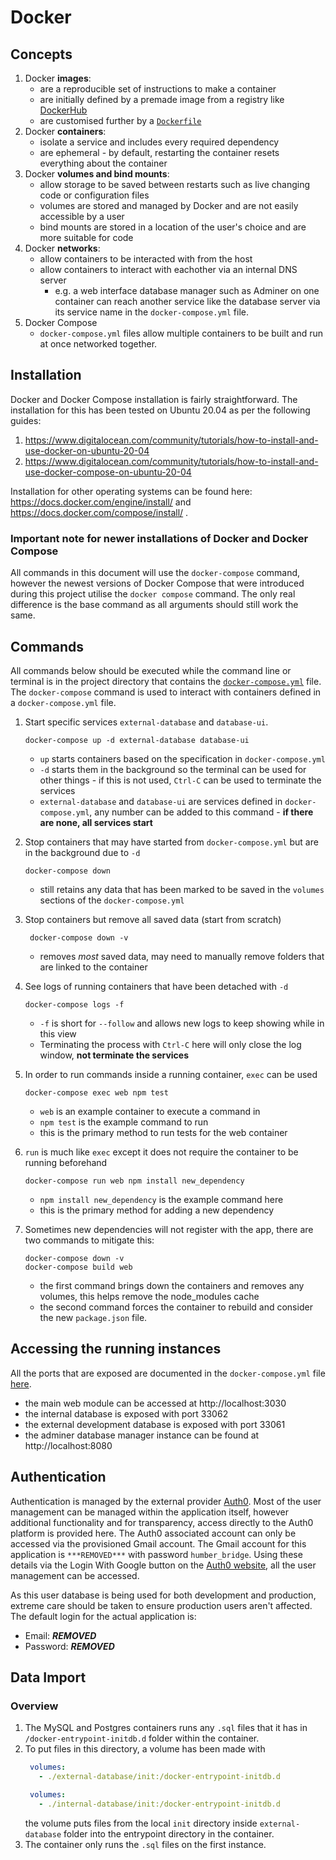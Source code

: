 # Docker
## Concepts
1. Docker **images**:
   - are a reproducible set of instructions to make a container
   - are initially defined by a premade image from a registry like [DockerHub](https://hub.docker.com/search?type=image)
   - are customised further by a [`Dockerfile`](../web/Dockerfile)
2. Docker **containers**:
   - isolate a service and includes every required dependency
   - are ephemeral - by default, restarting the container resets everything about the container
3. Docker **volumes and bind mounts**:
   - allow storage to be saved between restarts such as live changing code or configuration files
   - volumes are stored and managed by Docker and are not easily accessible by a user
   - bind mounts are stored in a location of the user's choice and are more suitable for code
4. Docker **networks**:
   - allow containers to be interacted with from the host
   - allow containers to interact with eachother via an internal DNS server
     - e.g. a web interface database manager such as Adminer on one container can reach another service like the database server via its service name in the `docker-compose.yml` file.
5. Docker Compose
   - `docker-compose.yml` files allow multiple containers to be built and run at once networked together.

## Installation
Docker and Docker Compose installation is fairly straightforward. The installation for this has been tested on Ubuntu 20.04 as per the following guides:
1. https://www.digitalocean.com/community/tutorials/how-to-install-and-use-docker-on-ubuntu-20-04
2. https://www.digitalocean.com/community/tutorials/how-to-install-and-use-docker-compose-on-ubuntu-20-04

Installation for other operating systems can be found here: https://docs.docker.com/engine/install/ and https://docs.docker.com/compose/install/ . 

### Important note for newer installations of Docker and Docker Compose
All commands in this document will use the `docker-compose` command, however the newest versions of Docker Compose that were introduced during this project utilise the `docker compose` command. The only real difference is the base command as all arguments should still work the same.

## Commands
All commands below should be executed while the command line or terminal is in the project directory that contains the [`docker-compose.yml`](../docker-compose.yml) file. The `docker-compose` command is used to interact with containers defined in a `docker-compose.yml` file.
1. Start specific services `external-database` and `database-ui`.
   
   ```
   docker-compose up -d external-database database-ui
   ```
   - `up` starts containers based on the specification in `docker-compose.yml`
   - `-d` starts them in the background so the terminal can be used for other things - if this is not used, `Ctrl-C` can be used to terminate the services
   - `external-database` and `database-ui` are services defined in `docker-compose.yml`, any number can be added to this command - **if there are none, all services start**
2. Stop containers that may have started from `docker-compose.yml` but are in the background due to `-d`
    ```
    docker-compose down
    ```
    - still retains any data that has been marked to be saved in the `volumes` sections of the `docker-compose.yml`
3. Stop containers but remove all saved data (start from scratch)
   ```
    docker-compose down -v
   ```
   - removes *most* saved data, may need to manually remove folders that are linked to the container
4. See logs of running containers that have been detached with `-d`
   ```
   docker-compose logs -f
   ```
   - `-f` is short for `--follow` and allows new logs to keep showing while in this view
   - Terminating the process with `Ctrl-C` here will only close the log window, **not terminate the services**
5. In order to run commands inside a running container, `exec` can be used
   ```
   docker-compose exec web npm test
   ```
   - `web` is an example container to execute a command in
   - `npm test` is the example command to run
   - this is the primary method to run tests for the web container
6. `run` is much like `exec` except it does not require the container to be running beforehand
   ```
   docker-compose run web npm install new_dependency
   ```
   - `npm install new_dependency` is the example command here
   - this is the primary method for adding a new dependency

7. Sometimes new dependencies will not register with the app, there are two commands to mitigate this:
   ```
   docker-compose down -v
   docker-compose build web
   ```
   - the first command brings down the containers and removes any volumes, this helps remove the node_modules cache
   - the second command forces the container to rebuild and consider the new `package.json` file.

## Accessing the running instances
All the ports that are exposed are documented in the `docker-compose.yml` file [here](../docker-compose.yml).
- the main web module can be accessed at http://localhost:3030
- the internal database is exposed with port 33062
- the external development database is exposed with port 33061
- the adminer database manager instance can be found at http://localhost:8080

## Authentication
Authentication is managed by the external provider [Auth0](https://auth0.com/). Most of the user management can be managed within the application itself, however additional functionality and for transparency, access directly to the Auth0 platform is provided here. The Auth0 associated account can only be accessed via the provisioned Gmail account. The Gmail account for this application is `***REMOVED***` with password `humber_bridge`. Using these details via the Login With Google button on the [Auth0 website](https://manage.auth0.com), all the user management can be accessed.

As this user database is being used for both development and production, extreme care should be taken to ensure production users aren't affected. The default login for the actual application is:
- Email: ***REMOVED***
- Password: ***REMOVED***

## Data Import
### Overview 
1. The MySQL and Postgres containers runs any `.sql` files that it has in `/docker-entrypoint-initdb.d` folder within the container.
2. To put files in this directory, a volume has been made with 
   ```yaml
    volumes:
      - ./external-database/init:/docker-entrypoint-initdb.d
   ```
   ```yaml
    volumes:
      - ./internal-database/init:/docker-entrypoint-initdb.d
   ```
   the volume puts files from the local `init` directory inside `external-database` folder into the entrypoint directory in the container.
3. The container only runs the `.sql` files on the first instance.
